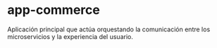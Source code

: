 # app-commerce
Aplicación principal que actúa orquestando la comunicación entre los microservicios y la experiencia del usuario.
